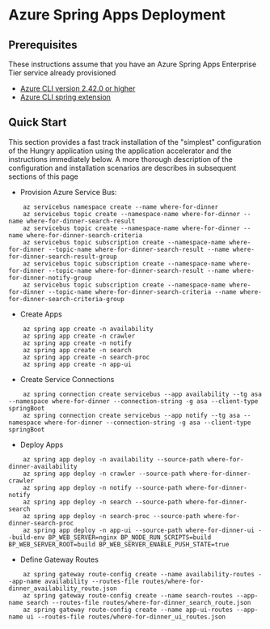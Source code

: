 # Azure Spring Apps Deployment


## Prerequisites

These instructions assume that you have an Azure Spring Apps Enterprise Tier service already provisioned

* [Azure CLI version 2.42.0 or higher](https://docs.microsoft.com/cli/azure/install-azure-cli?view=azure-cli-latest)
* [Azure CLI spring extension](https://learn.microsoft.com/en-us/cli/azure/spring)

## Quick Start

This section provides a fast track installation of the "simplest" configuration of the Hungry application using the application accelerator and the instructions immediately below.  A more thorough description of the configuration and installation scenarios are describes in subsequent sections of this page

* Provision Azure Service Bus:

```shell
    az servicebus namespace create --name where-for-dinner
    az servicebus topic create --namespace-name where-for-dinner --name where-for-dinner-search-result
    az servicebus topic create --namespace-name where-for-dinner --name where-for-dinner-search-criteria
    az servicebus topic subscription create --namespace-name where-for-dinner --topic-name where-for-dinner-search-result --name where-for-dinner-search-result-group
    az servicebus topic subscription create --namespace-name where-for-dinner --topic-name where-for-dinner-search-result --name where-for-dinner-notify-group
    az servicebus topic subscription create --namespace-name where-for-dinner --topic-name where-for-dinner-search-criteria --name where-for-dinner-search-criteria-group
```

* Create Apps

```shell
    az spring app create -n availability
    az spring app create -n crawler
    az spring app create -n notify
    az spring app create -n search
    az spring app create -n search-proc
    az spring app create -n app-ui
```

* Create Service Connections

```shell
    az spring connection create servicebus --app availability --tg asa --namespace where-for-dinner --connection-string -g asa --client-type springBoot
    az spring connection create servicebus --app notify --tg asa --namespace where-for-dinner --connection-string -g asa --client-type springBoot
```

* Deploy Apps

```shell
    az spring app deploy -n availability --source-path where-for-dinner-availability
    az spring app deploy -n crawler --source-path where-for-dinner-crawler
    az spring app deploy -n notify --source-path where-for-dinner-notify
    az spring app deploy -n search --source-path where-for-dinner-search
    az spring app deploy -n search-proc --source-path where-for-dinner-search-proc
    az spring app deploy -n app-ui --source-path where-for-dinner-ui --build-env BP_WEB_SERVER=nginx BP_NODE_RUN_SCRIPTS=build BP_WEB_SERVER_ROOT=build BP_WEB_SERVER_ENABLE_PUSH_STATE=true
```

* Define Gateway Routes

```shell
    az spring gateway route-config create --name availability-routes --app-name availability --routes-file routes/where-for-dinner_availability_route.json
    az spring gateway route-config create --name search-routes --app-name search --routes-file routes/where-for-dinner_search_route.json
    az spring gateway route-config create --name app-ui-routes --app-name ui --routes-file routes/where-for-dinner_ui_routes.json
```